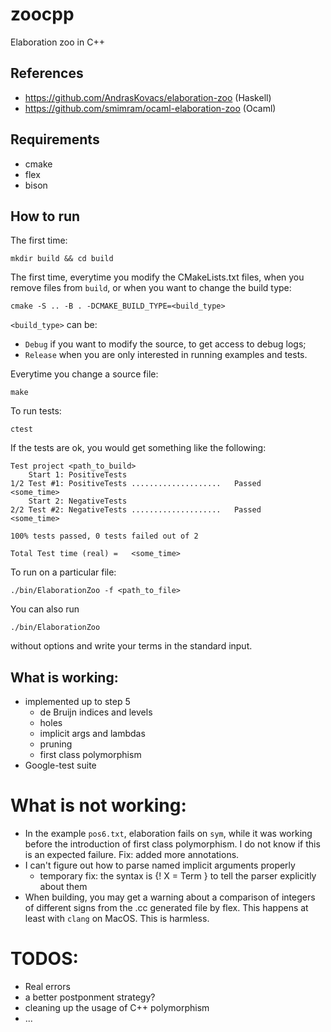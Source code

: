 # zoocpp
Elaboration zoo in C++

## References
- https://github.com/AndrasKovacs/elaboration-zoo (Haskell)
- https://github.com/smimram/ocaml-elaboration-zoo (Ocaml)

## Requirements
- cmake
- flex
- bison

## How to run

The first time:

    mkdir build && cd build

The first time, everytime you modify the CMakeLists.txt files, when you remove files from `build`, 
or when you want to change the build type:

    cmake -S .. -B . -DCMAKE_BUILD_TYPE=<build_type>

`<build_type>` can be:
- `Debug` if you want to modify the source, to get access to debug logs;
- `Release` when you are only interested in running examples and tests.

Everytime you change a source file:

    make

To run tests:

    ctest

If the tests are ok, you would get something like the following:

    Test project <path_to_build>
        Start 1: PositiveTests
    1/2 Test #1: PositiveTests ....................   Passed    <some_time>
        Start 2: NegativeTests
    2/2 Test #2: NegativeTests ....................   Passed    <some_time>

    100% tests passed, 0 tests failed out of 2

    Total Test time (real) =   <some_time>

To run on a particular file:

    ./bin/ElaborationZoo -f <path_to_file>

You can also run

    ./bin/ElaborationZoo

without options and write your terms in the standard input.

## What is working:
- implemented up to step 5
    - de Bruijn indices and levels
    - holes
    - implicit args and lambdas
    - pruning
    - first class polymorphism
- Google-test suite

# What is not working:
- In the example `pos6.txt`, elaboration fails on `sym`, while it was working before the introduction of first class polymorphism.
I do not know if this is an expected failure. Fix: added more annotations.
- I can't figure out how to parse named implicit arguments properly
    - temporary fix: the syntax is {! X = Term } to tell the parser explicitly about them
- When building, you may get a warning about a comparison of integers of different signs from the .cc generated file by flex. This happens at least with `clang` on MacOS. This is harmless.

# TODOS:
- Real errors
- a better postponment strategy?
- cleaning up the usage of C++ polymorphism
- ...

